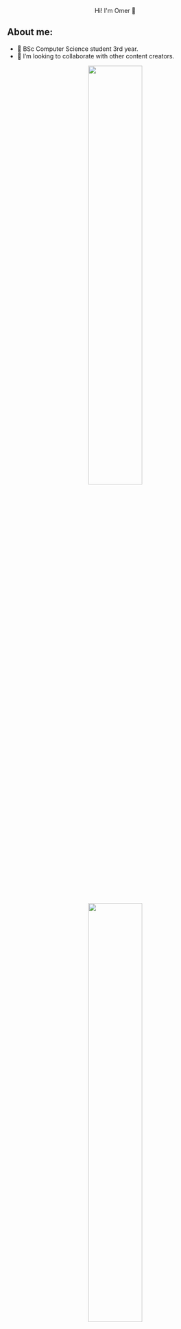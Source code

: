 <p align = "center">  Hi! I'm Omer 👋 </p>

## About me:

- 🔭 BSc Computer Science student 3rd year.
- 👯 I’m looking to collaborate with other content creators.

<p align="center">
  <img height="50%" width="auto" src ="https://github-readme-stats.vercel.app/api?username=omerap12&show_icons=true&theme=radical&hide=contribs">
  <img height="50%" width="auto" src ="https://github-readme-stats.vercel.app/api/top-langs/?username=omerap12&layout=compact&hide_border=true&theme=darcula&bg_color=00000000">  
  <br>
</p>


### 📫 Connect with me:

[<img align="left" alt="AlfredDagenais | LinkedIn" width="22px" src="https://cdn.jsdelivr.net/npm/simple-icons@v3/icons/linkedin.svg" />][linkedin]
[<img align="left" alt="AlfredDagenais | Gmail" width="22px" src="https://cdn.jsdelivr.net/npm/simple-icons@v3/icons/gmail.svg" />](mailto:omerap12@gmail.com)
[<img align="left" alt="AlfredDagenais | CodeWars" width="22px" src="https://cdn.jsdelivr.net/npm/simple-icons@v3/icons/codewars.svg" />][CodeWars]
  

<br />
<br />


[linkedin]: https://www.linkedin.com/in/omer-aplatony/
[gmail]: "mailto:omerap12@gmail.com"
[projects]: https://github.com/omerp12?tab=repositories
[CodeWars]: https://www.codewars.com/users/Omerap12



